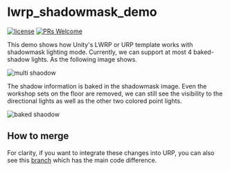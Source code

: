 # lwrp_shadowmask_demo
[![license](http://img.shields.io/badge/license-MIT-blue.svg)](https://github.com/sienaiwun/unity_lwrp_shadowmask_demo/blob/master/LICENSE)
[![PRs Welcome](https://img.shields.io/badge/PRs-welcome-blue.svg)](https://github.com/sienaiwun/unity_lwrp_shadowmask_demo/pulls)

This demo shows how Unity's LWRP or URP template works with shadowmask lighting mode. 
Currently, we can support at most 4 baked-shadow lights. As the following image shows.

![multi shaodow ](https://github.com/sienaiwun/lwrp_shadowmask_demo/blob/master/imgs/multi_light.png)

The shadow information is baked in the shadowmask image. Even the workshop sets on the floor are removed, we can still see the visibility to the directional lights as well as the other two colored point lights. 

![baked shaodow ](https://github.com/sienaiwun/lwrp_shadowmask_demo/blob/master/imgs/shadowmask.png)

## How to merge

For clarity, if you want to integrate these changes into URP, you can also see this [branch](https://github.com/sienaiwun/ScriptableRenderPipeline/commits/universal_shadowmask) which has the main code difference.

